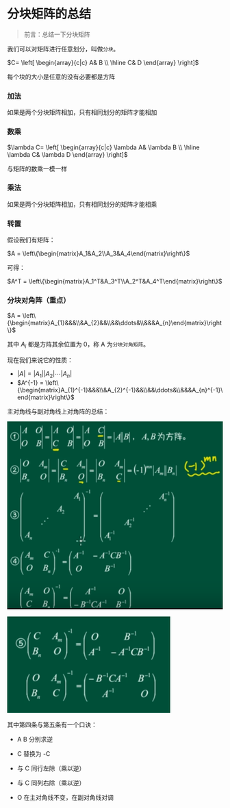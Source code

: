 # 分块矩阵的总结



> 前言：总结一下分块矩阵



我们可以对矩阵进行任意划分，叫做`分块`。



$C=
\left[
\begin{array}{c|c}
A& B \\ \hline 
C& D
\end{array}
\right]$



每个块的大小是任意的没有必要都是方阵




### 加法



如果是两个分块矩阵相加，只有相同划分的矩阵才能相加





### 数乘



$\lambda C=
\left[
\begin{array}{c|c}
\lambda A& \lambda B \\ \hline 
\lambda C& \lambda D
\end{array}
\right]$



与矩阵的数乘一模一样



### 乘法



如果是两个分块矩阵相加，只有相同划分的矩阵才能相乘





### 转置



假设我们有矩阵：



$A = \left\{\begin{matrix}A_1&A_2\\A_3&A_4\end{matrix}\right\}$



可得：



$A^T = \left\{\begin{matrix}A_1^T&A_3^T\\A_2^T&A_4^T\end{matrix}\right\}$





### 分块对角阵（重点）



$A = \left\{\begin{matrix}A_{1}&&&\\&A_{2}&&\\&&\ddots&\\&&&A_{n}\end{matrix}\right\}$







其中 $A_i$ 都是方阵其余位置为 0，称 A 为`分块对角矩阵`。



现在我们来说它的性质：



+ $|A| = |A_1||A_2|\cdots|A_n|$
+ $A^{-1} = \left\{\begin{matrix}A_{1}^{-1}&&&\\&A_{2}^{-1}&&\\&&\ddots&\\&&&A_{n}^{-1}\end{matrix}\right\}$





主对角线与副对角线上对角阵的总结：





![](../images/fang_kuai_dui_jiao_zhen.png)



![](../images/fang_kuai_dui_jiao_ju_zhen1.png)





其中第四条与第五条有一个口诀：



+ A B 分别求逆
+ C 替换为 -C
+ 与 C 同行左除（乘以逆）
+ 与 C 同列右除（乘以逆）

+ O 在主对角线不变，在副对角线对调





